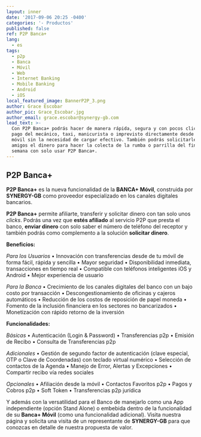 ```yaml
---
layout: inner
date: '2017-09-06 20:25 -0400'
categories: '- Productos'
published: false
ref: P2P Banca+
lang:
  - es
tags:
  - p2p
  - Banca
  - Móvil
  - Web
  - Internet Banking
  - Mobile Banking
  - Android
  - iOS
local_featured_image: BannerP2P_3.png
author: Grace Escobar
author_pic: Grace_Escobar.jpg
author_email: grace.escobar@synergy-gb.com
lead_text: >-
  Con P2P Banca+ podrás hacer de manera rápida, segura y con pocos clicks el
  pago del mecánico, taxi, manicurista o imprevisto directamente desde tu app
  móvil sin la necesidad de cargar efectivo. También podrás solicitarles a los
  amigos el dinero para hacer la colecta de la rumba o parrilla del fin de
  semana con solo usar P2P Banca+.
---
```

## P2P Banca+

**P2P Banca+** es la nueva funcionalidad de la **BANCA+  Móvil**, construida por **SYNERGY-GB** como proveedor especializado en los canales digitales bancarios.

**P2P Banca+**  permite afiliarte, transferir y solicitar dinero con tan solo unos _clicks_. Podrás una vez que **estés afiliado** al servicio P2P que presta el banco, **enviar dinero** con solo saber el número de teléfono del receptor y también podrás como complemento a la solución **solicitar dinero**. 

**Beneficios:**

_Para los Usuarios_
•	Innovación con transferencias desde de tu móvil de forma fácil, rápida y sencilla
•	Mayor seguridad
•	Disponibilidad inmediata, transacciones en tiempo real
•	Compatible con teléfonos inteligentes iOS y Android
•	Mejor experiencia de usuario 

_Para la Banca_
•	Crecimiento de los canales digitales del banco con un bajo costo por transacción
•	Descongestionamiento de oficinas y cajeros automáticos
•	Reducción de los costos de reposición de papel moneda
•	Fomento de la inclusión financiera en los sectores no bancarizados
•	Monetización con rápido retorno de la inversión

**Funcionalidades:**

_Básicas_
•	Autenticación (Login & Password) 
•	Transferencias p2p 
•	Emisión de Recibo
•	Consulta de Transferencias p2p

_Adicionales_
•	Gestión de segundo factor de autenticación (clave especial, OTP o Clave de Coordenadas) con teclado virtual numérico
•	Selección de contactos de la Agenda
•	Manejo de Error, Alertas y Excepciones
•	Compartir recibo vía redes sociales

_Opcionales_
•	Afiliación desde la móvil
•	Contactos Favoritos p2p
•	Pagos y Cobros p2p
•	Soft Token 
•	Transferencias p2p jurídica 

Y además con la versatilidad para el Banco de manejarlo como una App independiente (opción Stand Alone) o embebida dentro de la funcionalidad de su **Banca+ Móvil** (como una funcionalidad adicional).
Visita nuestra página y solicita una visita de un representante de **SYNERGY-GB** para que conozcas en detalle de nuestra propuesta de valor.

